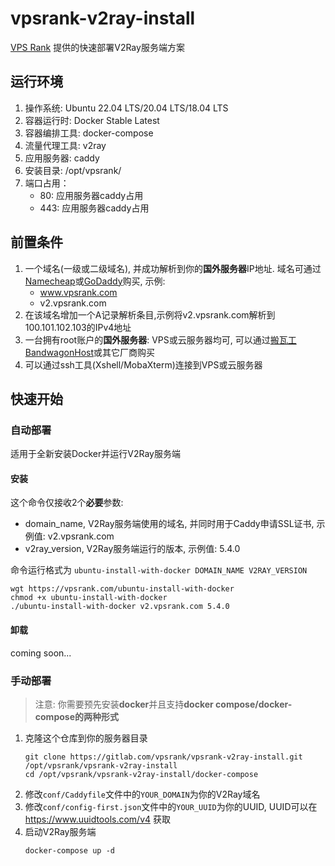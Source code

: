 # vpsrank-v2ray-install

[VPS Rank](https://vpsrank.com) 提供的快速部署V2Ray服务端方案

## 运行环境

1. 操作系统: Ubuntu 22.04 LTS/20.04 LTS/18.04 LTS
2. 容器运行时: Docker Stable Latest
3. 容器编排工具: docker-compose
4. 流量代理工具: v2ray
5. 应用服务器: caddy
6. 安装目录: /opt/vpsrank/
7. 端口占用：
   - 80: 应用服务器caddy占用
   - 443: 应用服务器caddy占用

## 前置条件

1. 一个域名(一级或二级域名), 并成功解析到你的**国外服务器**IP地址. 域名可通过[Namecheap](https://www.namecheap.com/domains/)或[GoDaddy](https://dcc.godaddy.com/domains)购买, 示例:
   - www.vpsrank.com
   - v2.vpsrank.com
2. 在该域名增加一个A记录解析条目,示例将v2.vpsrank.com解析到100.101.102.103的IPv4地址
3. 一台拥有root账户的**国外服务器**: VPS或云服务器均可, 可以通过[搬瓦工 BandwagonHost](https://bwh81.net/aff.php?aff=66695)或其它厂商购买
3. 可以通过ssh工具(Xshell/MobaXterm)连接到VPS或云服务器

## 快速开始

### 自动部署
适用于全新安装Docker并运行V2Ray服务端

#### 安装

这个命令仅接收2个**必要**参数:
- domain_name, V2Ray服务端使用的域名, 并同时用于Caddy申请SSL证书, 示例值: v2.vpsrank.com
- v2ray_version, V2Ray服务端运行的版本, 示例值: 5.4.0

命令运行格式为 `ubuntu-install-with-docker DOMAIN_NAME V2RAY_VERSION`

```
wgt https://vpsrank.com/ubuntu-install-with-docker
chmod +x ubuntu-install-with-docker
./ubuntu-install-with-docker v2.vpsrank.com 5.4.0
```
   
#### 卸载

coming soon...

### 手动部署

> 注意: 你需要预先安装**docker**并且支持**docker compose/docker-compose的两种形式**

1. 克隆这个仓库到你的服务器目录
   ```
   git clone https://gitlab.com/vpsrank/vpsrank-v2ray-install.git /opt/vpsrank/vpsrank-v2ray-install
   cd /opt/vpsrank/vpsrank-v2ray-install/docker-compose
   ```
2. 修改`conf/Caddyfile`文件中的`YOUR_DOMAIN`为你的V2Ray域名
3. 修改`conf/config-first.json`文件中的`YOUR_UUID`为你的UUID, UUID可以在 https://www.uuidtools.com/v4 获取
4. 启动V2Ray服务端
   ```
   docker-compose up -d
   ```
